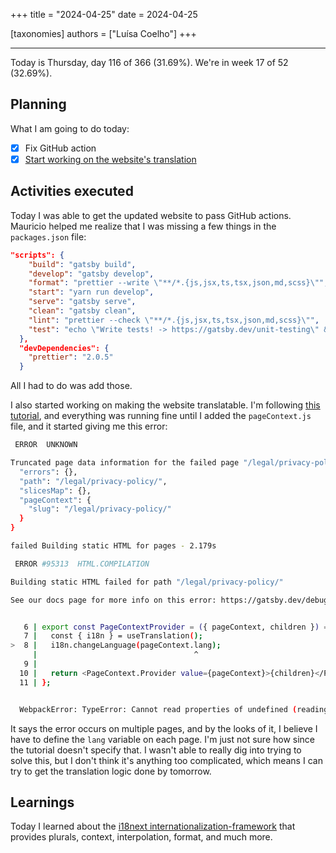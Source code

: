 +++
title = "2024-04-25"
date = 2024-04-25

[taxonomies]
authors = ["Luísa Coelho"]
+++

---

Today is Thursday, day 116 of 366 (31.69%). We're in week 17 of 52 (32.69%).

## Planning

What I am going to do today:

- [x] Fix GitHub action
- [x] [Start working on the website's translation](https://github.com/OmnicodeSolutions/website/issues/101)

## Activities executed

Today I was able to get the updated website to pass GitHub actions. Mauricio helped me realize that I was missing a few things in the `packages.json` file:

```json
"scripts": {
    "build": "gatsby build",
    "develop": "gatsby develop",
    "format": "prettier --write \"**/*.{js,jsx,ts,tsx,json,md,scss}\"",
    "start": "yarn run develop",
    "serve": "gatsby serve",
    "clean": "gatsby clean",
    "lint": "prettier --check \"**/*.{js,jsx,ts,tsx,json,md,scss}\"",
    "test": "echo \"Write tests! -> https://gatsby.dev/unit-testing\" && exit 1"
  },
  "devDependencies": {
    "prettier": "2.0.5"
  }
```

All I had to do was add those.

I also started working on making the website translatable. I'm following [this tutorial](https://itnext.io/techniques-approaches-for-multi-language-gatsby-apps-8ba13ff433c5), and everything was running fine until I added the `pageContext.js` file, and it started giving me this error:

```bash
 ERROR  UNKNOWN

Truncated page data information for the failed page "/legal/privacy-policy/": {
  "errors": {},
  "path": "/legal/privacy-policy/",
  "slicesMap": {},
  "pageContext": {
    "slug": "/legal/privacy-policy/"
  }
}

failed Building static HTML for pages - 2.179s

 ERROR #95313  HTML.COMPILATION

Building static HTML failed for path "/legal/privacy-policy/"

See our docs page for more info on this error: https://gatsby.dev/debug-html


   6 | export const PageContextProvider = ({ pageContext, children }) => {
   7 |   const { i18n } = useTranslation();
>  8 |   i18n.changeLanguage(pageContext.lang);
     |                                   ^
   9 |
  10 |   return <PageContext.Provider value={pageContext}>{children}</PageContext.Provider>;
  11 | };


  WebpackError: TypeError: Cannot read properties of undefined (reading 'lang')
```

It says the error occurs on multiple pages, and by the looks of it, I believe I have to define the `lang` variable on each page. I'm just not sure how since the tutorial doesn't specify that. I wasn't able to really dig into trying to solve this, but I don't think it's anything too complicated, which means I can try to get the translation logic done by tomorrow.

## Learnings

Today I learned about the [i18next internationalization-framework](https://www.i18next.com/) that provides plurals, context, interpolation, format, and much more.
